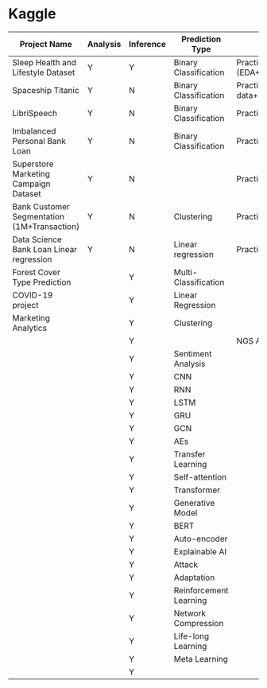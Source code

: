 # Kaggle

|Project Name          | Analysis | Inference | Prediction Type |   comment   |
|----------------------|----------|-----------|-------------------|-------------|
|Sleep Health and Lifestyle Dataset|   Y       |      Y     |        Binary Classification          |  Practice (EDA+Inference+Sklearn_Model)          |
|Spaceship Titanic                      |    Y      |     N      |      Binary Classification            |      Practice (EDA+process missing data+Sklearn_Model       |
|LibriSpeech                      |    Y      |     N      |      Binary Classification            |      Practice       |
|Imbalanced Personal Bank Loan               |    Y      |     N      |      Binary Classification            |      Practice       |
|Superstore Marketing Campaign Dataset                     |    Y      |     N      |                 |      Practice       |
|Bank Customer Segmentation (1M+Transaction)                      |    Y      |     N      |      Clustering            |      Practice       |
|Data Science Bank Loan Linear regression                   |    Y      |     N      |      Linear regression            |      Practice       |
|   Forest Cover Type Prediction                   |          |       Y     |      Multi-Classification        |   |
|    COVID-19 project                  |          |     Y       |            Linear Regression        |   |
|       Marketing Analytics               |          |     Y       |        Clustering      |   |
|                      |          |     Y       |                   | NGS Analysis  |
|                      |          |    Y        |          Sentiment Analysis        |  | 
|                      |          |    Y        |       CNN         |   |
|                      |          |    Y        |       RNN            |  |
|                      |          |    Y        |        LSTM           |  |
|                      |          |    Y        |        GRU           |  |
|                      |          |    Y        |       GCN          |  |
|                      |          |    Y        |       AEs          |  |
|                      |          |    Y        |      Transfer Learning          |  |
|                      |          |     Y       |     Self-attention          |  |
|                      |          |     Y       |      Transformer          |  |
|                      |          |    Y        |     Generative Model            |  |
|                      |          |    Y        |       BERT            |  |
|                      |          |    Y        |     Auto-encoder             |  |
|                      |          |    Y        |       Explainable AI            |  |
|                      |          |    Y        |       Attack            |  |
|                      |          |    Y        |       Adaptation            |  |
|                      |          |    Y        |       Reinforcement Learning            |  |
|                      |          |    Y        |       Network Compression           |  |
|                      |          |    Y        |      Life-long Learning            |  |
|                      |          |    Y        |       Meta Learning            |  |
|                      |          |    Y        |                   |  |
